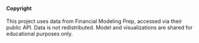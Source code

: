 
#### Copyright
This project uses data from Financial Modeling Prep, accessed via their public API. Data is not redistributed. Model and visualizations are shared for educational purposes only.
